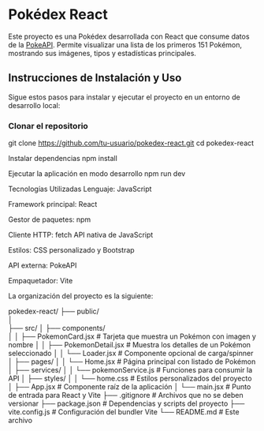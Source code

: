 # Pokédex React

Este proyecto es una Pokédex desarrollada con React que consume datos de la [PokeAPI](https://pokeapi.co/). Permite visualizar una lista de los primeros 151 Pokémon, mostrando sus imágenes, tipos y estadísticas principales.



##  Instrucciones de Instalación y Uso

Sigue estos pasos para instalar y ejecutar el proyecto en un entorno de desarrollo local:

###  Clonar el repositorio

git clone https://github.com/tu-usuario/pokedex-react.git
cd pokedex-react

Instalar dependencias
npm install

Ejecutar la aplicación en modo desarrollo
npm run dev

Tecnologías Utilizadas
Lenguaje: JavaScript 

Framework principal: React

Gestor de paquetes: npm

Cliente HTTP: fetch API nativa de JavaScript

Estilos: CSS personalizado y Bootstrap

API externa: PokeAPI

Empaquetador: Vite


La organización del proyecto es la siguiente:


pokedex-react/
├── public/                    
│   
├── src/
│   ├── components/            
│   │   ├── PokemonCard.jsx    # Tarjeta que muestra un Pokémon con imagen y nombre
│   │   ├── PokemonDetail.jsx  # Muestra los detalles de un Pokémon seleccionado
│   │   └── Loader.jsx         # Componente opcional de carga/spinner
│   ├── pages/
│   │   └── Home.jsx           # Página principal con listado de Pokémon
│   ├── services/
│   │   └── pokemonService.js  # Funciones para consumir la API
│   ├── styles/
│   │   └── home.css           # Estilos personalizados del proyecto
│   ├── App.jsx                # Componente raíz de la aplicación
│   └── main.jsx               # Punto de entrada para React y Vite
├── .gitignore                 # Archivos que no se deben versionar
├── package.json               # Dependencias y scripts del proyecto
├── vite.config.js             # Configuración del bundler Vite
└── README.md                  # Este archivo